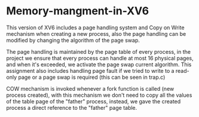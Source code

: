 ﻿# Memory-mangment-in-XV6


This version of XV6 includes a page handling system and Copy on Write mechanism when creating a new process, also the page handling can be modified by changing the algorithm of the page swap.

The page handling is maintained by the page table of every process, in the project we ensure that every process can handle at most 16 physical pages, and when it's exceeded, we activate the page swap current algorithm. This assignment also includes handling page fault if we tried to write to a read-only page or a page swap is required (this can be seen in trap.c)

COW mechanism is invoked whenever a fork function is called (new process created), with this mechanism we don't need to copy all the values of the table page of the "father" process, instead, we gave the created process a direct reference to the "father" page table.
